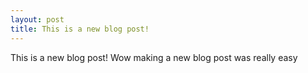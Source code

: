 ```yaml
---
layout: post
title: This is a new blog post!
---
```

This is a new blog post!
Wow making a new blog post was really easy
